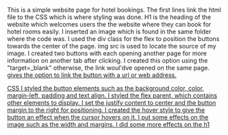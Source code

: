 This is a simple website page for hotel bookings. The first lines  link the html file to the CSS which is where styling was done.
H1 is the heading of the website which welcomes users the the website where they can book for hotel rooms easily.
I inserted an image which is found in the same folder where the code was.
I used the div class for the flex to position the buttons towards the center of the page.
img src is used to locate the source of my image.
I created two buttons with each opening another page for more information on another tab after clicking. I created this option using the "target=_blank" otherwise, the link woul'dve opened on the same page.
<a href> gives the option to link the button with a url or web address.

CSS
I styled the button elements such as the background color, color, margin-left, padding and text align.
I styled the flex parent, which contains other elements to display.
I set the justify content to center and the button margin to the right for positioning.
I created the hover style to give the button an effect when the cursor hovers on it.
I put some effects on the image such as the width and margins.
I did some more effects on the h1
